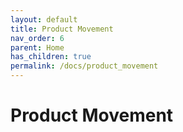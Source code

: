 ```yaml
---
layout: default
title: Product Movement
nav_order: 6
parent: Home
has_children: true
permalink: /docs/product_movement
---
```


# Product Movement

